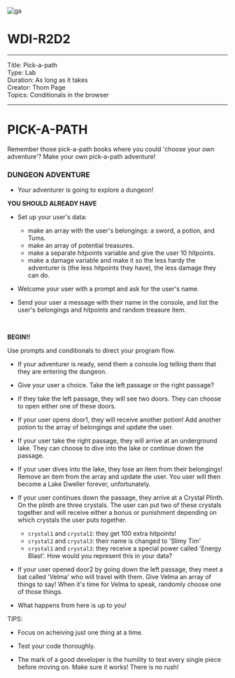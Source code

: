 ![ga](http://mobbook.generalassemb.ly/ga_cog.png)

# WDI-R2D2

---
Title: Pick-a-path<br>
Type: Lab<br>
Duration: As long as it takes<br>
Creator: Thom Page<br>
Topics: Conditionals in the browser <br>


---
# PICK-A-PATH


Remember those pick-a-path books where you could 'choose your own adventure'? Make your own pick-a-path adventure!

### DUNGEON ADVENTURE

- Your adventurer is going to explore a dungeon!

**YOU SHOULD ALREADY HAVE**

- Set up your user's data:
	- make an array with the user's belongings: a sword, a potion, and Tums.
	- make an array of potential treasures.
	- make a separate hitpoints variable and give the user 10 hitpoints.
	- make a damage variable and make it so the less hardy the adventurer is (the less hitpoints they have), the less damage they can do.

- Welcome your user with a prompt and ask for the user's name.

- Send your user a message with their name in the console, and list the user's belongings and hitpoints and random treasure item.

<br>

**BEGIN!!**

Use prompts and conditionals to direct your program flow.

- If your adventurer is ready, send them a console.log telling them that they are entering the dungeon. 

- Give your user a choice. Take the left passage or the right passage?

- If they take the left passage, they will see two doors. They can choose to open either one of these doors.

- If your user opens door1, they will receive another potion! Add another potion to the array of belongings and update the user.

- If your user take the right passage, they will arrive at an underground lake. They can choose to dive into the lake or continue down the passage.

- If your user dives into the lake, they lose an item from their belongings! Remove an item from the array and update the user. You user will then become a Lake Dweller forever, unfortunately.

- If your user continues down the passage, they arrive at a Crystal Plinth. On the plinth are three crystals. The user can put two of these crystals together and will receive either a bonus or punishment depending on which crystals the user puts together.
	- `crystal1` and `crystal2`: they get 100 extra hitpoints!
	- `crystal2` and `crystal3`: their name is changed to 'Slimy Tim'
	- `crystal1` and `crystal3`: they receive a special power called 'Energy Blast'. How would you represent this in your data?
	
- If your user opened door2 by going down the left passage, they meet a bat called 'Velma' who will travel with them. Give Velma an array of things to say! When it's time for Velma to speak, randomly choose one of those things.

- What happens from here is up to you!


TIPS: 

* Focus on acheiving just one thing at a time. 

* Test your code thoroughly.

* The mark of a good developer is the humility to test every single piece before moving on. Make sure it works! There is no rush!














	

	

	

